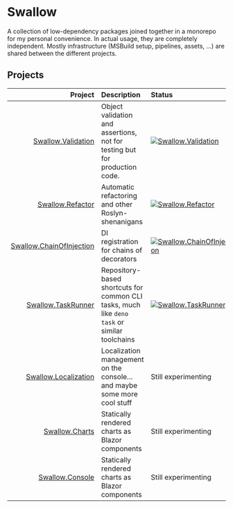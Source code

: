 # Swallow

A collection of low-dependency packages joined together in a monorepo for
my personal convenience. In actual usage, they are completely independent.
Mostly infrastructure (MSBuild setup, pipelines, assets, ...) are shared
between the different projects.


## Projects

|                                                          Project | Description                                                                                  | Status                                                                                                                                                                                                         |
|-----------------------------------------------------------------:|:---------------------------------------------------------------------------------------------|:---------------------------------------------------------------------------------------------------------------------------------------------------------------------------------------------------------------|
|             [Swallow.Validation](./Swallow.Validation/README.md) | Object validation and assertions, not for testing but for production code.                   | [![Swallow.Validation](https://img.shields.io/nuget/v/Swallow.Validation?style=for-the-badge&logo=nuget&label=Swallow.Validation)](https://www.nuget.org/packages/Swallow.Validation/)                         |
|                 [Swallow.Refactor](./Swallow.Refactor/README.md) | Automatic refactoring and other Roslyn-shenanigans                                           | [![Swallow.Refactor](https://img.shields.io/nuget/v/Swallow.Refactor?style=for-the-badge&logo=nuget&label=Swallow.Refactor)](https://www.nuget.org/packages/Swallow.Refactor/)                                 |
| [Swallow.ChainOfInjection](./Swallow.ChainOfInjection/README.md) | DI registration for chains of decorators                                                     | [![Swallow.ChainOfInjection](https://img.shields.io/nuget/v/Swallow.ChainOfInjection?style=for-the-badge&logo=nuget&label=Swallow.ChainOfInjection)](https://www.nuget.org/packages/Swallow.ChainOfInjection/) |
|             [Swallow.TaskRunner](./Swallow.TaskRunner/README.md) | Repository-based shortcuts for common CLI tasks, much like `deno task` or similar toolchains | [![Swallow.TaskRunner](https://img.shields.io/nuget/v/Swallow.TaskRunner?style=for-the-badge&logo=nuget&label=Swallow.TaskRunner)](https://www.nuget.org/packages/Swallow.TaskRunner/)                         |
|         [Swallow.Localization](./Swallow.Localization/README.md) | Localization management on the console... and maybe some more cool stuff                     | Still experimenting                                                                                                                                                                                            |
|                     [Swallow.Charts](./Swallow.Charts/README.md) | Statically rendered charts as Blazor components                                              | Still experimenting                                                                                                                                                                                            |
|                   [Swallow.Console](./Swallow.Console/README.md) | Statically rendered charts as Blazor components                                              | Still experimenting                                                                                                                                                                                            |
